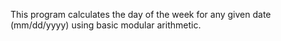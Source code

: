 This program calculates the day of the week for any given date (mm/dd/yyyy) using basic modular arithmetic.
